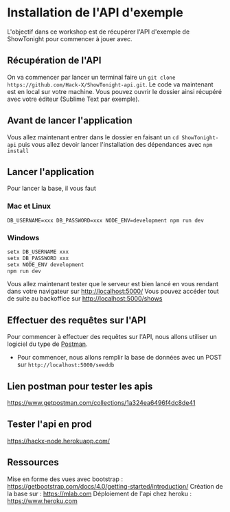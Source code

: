 # Installation de l'API d'exemple

L'objectif dans ce workshop est de récupérer l'API d'exemple de ShowTonight pour commencer à jouer avec.

## Récupération de l'API

On va commencer par lancer un terminal faire un `git clone https://github.com/Hack-X/ShowTonight-api.git`.
Le code va maintenant est en local sur votre machine. Vous pouvez ouvrir le dossier ainsi récupéré avec votre éditeur (Sublime Text par exemple).

## Avant de lancer l'application
Vous allez maintenant entrer dans le dossier en faisant un `cd ShowTonight-api` puis vous allez devoir lancer l'installation des dépendances avec `npm install`

## Lancer l'application
Pour lancer la base, il vous faut 

### Mac et Linux
`DB_USERNAME=xxx DB_PASSWORD=xxx NODE_ENV=development npm run dev`

### Windows
```bash
setx DB_USERNAME xxx
setx DB_PASSWORD xxx
setx NODE_ENV development
npm run dev
```

Vous allez maintenant tester que le serveur est bien lancé en vous rendant dans votre navigateur sur [http://localhost:5000/](http://localhost:5000/)
Vous pouvez accéder tout de suite au backoffice sur [http://localhost:5000/shows](http://localhost:5000/shows)

## Effectuer des requêtes sur l'API
Pour commencer à effectuer des requêtes sur l'API, nous allons utiliser un logiciel du type de [Postman](https://www.getpostman.com/).

* Pour commencer, nous allons remplir la base de données avec un POST sur `http://localhost:5000/seeddb`



## Lien postman pour tester les apis
https://www.getpostman.com/collections/1a324ea6496f4dc8de41

## Tester l'api en prod
https://hackx-node.herokuapp.com/

## Ressources
Mise en forme des vues avec bootstrap : https://getbootstrap.com/docs/4.0/getting-started/introduction/
Création de la base sur : https://mlab.com
Déploiement de l'api chez heroku : https://www.heroku.com
